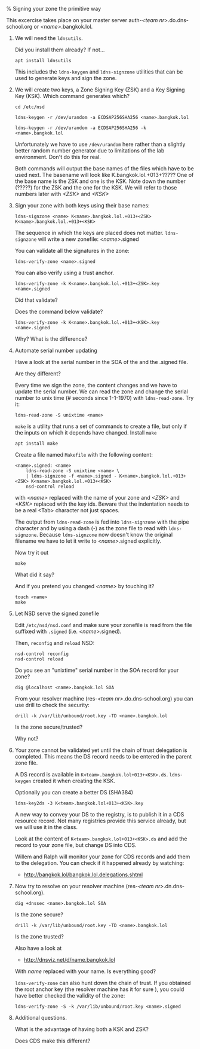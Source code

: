 % Signing your zone the primitive way

This excercise takes place on your master server auth-*\<team nr\>*.do.dns-school.org or *\<name\>*.bangkok.lol.

1.  We will need the `ldnsutils`.

    Did you install them already?  If not...

       `apt install ldnsutils`

    This includes the `ldns-keygen` and `ldns-signzone` utilities that can be
    used to generate keys and sign the zone.
    
2.  We will create two keys, a Zone Signing Key (ZSK) and a Key Signing Key
    (KSK).  Which command generates which?

        cd /etc/nsd

        ldns-keygen -r /dev/urandom -a ECDSAP256SHA256 <name>.bangkok.lol

        ldns-keygen -r /dev/urandom -a ECDSAP256SHA256 -k <name>.bangkok.lol

    Unfortunately we have to use `/dev/urandom` here rather than a slightly
    better random number generator due to limitations of the lab environment.
    Don't do this for real.

    Both commands will output the base names of the files which have to be
    used next.  The basename will look like K<name>.bangkok.lol.+013+?????
    One of the base name is the ZSK and one is the KSK.  Note down the number
    (?????) for the ZSK and the one for the KSK.  We will refer to those
    numbers later with *\<ZSK\>* and *\<KSK\>*

3.  Sign your zone with both keys using their base names:

        ldns-signzone <name> K<name>.bangkok.lol.+013+<ZSK> K<name>.bangkok.lol.+013+<KSK>

    The sequence in which the keys are placed does not matter.
    `ldns-signzone` will write a new zonefile: *\<name\>*.signed

    You can validate all the signatures in the zone:

        ldns-verify-zone <name>.signed

    You can also verify using a trust anchor.

        ldns-verify-zone -k K<name>.bangkok.lol.+013+<ZSK>.key <name>.signed

    Did that validate?

    Does the command below validate?

        ldns-verify-zone -k K<name>.bangkok.lol.+013+<KSK>.key <name>.signed

    Why? What is the difference?

4.  Automate serial number updating

    Have a look at the serial number in the SOA of the <name> and the
    <name>.signed file.

    Are they different?

    Every time we sign the zone, the content changes and we have to update the
    serial number.  We can read the zone and change the serial number to
    unix time (# seconds since 1-1-1970) with `ldns-read-zone`.  Try it:

        ldns-read-zone -S unixtime <name>

    `make` is a utility that runs a set of commands to create a file, but only
    if the inputs on which it depends have changed.  Install `make`

        apt install make

    Create a file named `Makefile` with the following content:

        <name>.signed: <name>
        	ldns-read-zone -S unixtime <name> \
        	| ldns-signzone -f <name>.signed - K<name>.bangkok.lol.+013+<ZSK> K<name>.bangkok.lol.+013+<KSK>
        	nsd-control reload

    with *\<name\>* replaced with the name of your zone and *\<ZSK\>* and *\<KSK\>* replaced with
    the key ids.  Beware that the indentation needs to be a real \<Tab\>
    character not just spaces.

    The output from `ldns-read-zone` is fed into `ldns-signzone` with the
    pipe character and by using a dash (-) as the zone file to read with
    `ldns-signzone`.  Because `ldns-signzone` now doesn't know the original
    filename we have to let it write to *\<name\>*.signed explicitly.

    Now try it out

        make

    What did it say?

    And if you pretend you changed *\<name\>* by touching it?

        touch <name>
        make

4.  Let NSD serve the signed zonefile

    Edit `/etc/nsd/nsd.conf` and make sure your zonefile is read from the
    file suffixed with `.signed` (i.e. *\<name\>*.signed).

    Then, `reconfig` and `reload` NSD:

        nsd-control reconfig
        nsd-control reload

    Do you see an "unixtime" serial number in the SOA record for your zone?

        dig @localhost <name>.bangkok.lol SOA

    From your resolver machine (res-*\<team nr\>*.do.dns-school.org) you can 
    use drill to check the security:

        drill -k /var/lib/unbound/root.key -TD <name>.bangkok.lol

    Is the zone secure/trusted?

    Why not?

5.  Your zone cannot be validated yet until the chain of trust delegation
    is completed.  This means the DS record needs to be entered in
    the parent zone file.

    A DS record is available in `K<team>.bangkok.lol+013+<KSK>.ds`.
    `ldns-keygen` created it when creating the KSK.

    Optionally you can create a better DS (SHA384)

        ldns-key2ds -3 K<team>.bangkok.lol+013+<KSK>.key

    A new way to convey your DS to the registry, is to publish it in a CDS
    resource record.  Not many registries provide this service already, but we
    will use it in the class.

    Look at the content of `K<team>.bangkok.lol+013+<KSK>.ds` and add the
    record to your zone file, but change DS into CDS.

    Willem and Ralph will monitor your zone for CDS records and add them to
    the delegation.  You can check if it happened already by watching:

       * <http://bangkok.lol/bangkok.lol.delegations.shtml>

5.  Now try to resolve on your resolver machine
    (res-*\<team nr\>*.dn.dns-school.org).

        dig +dnssec <name>.bangkok.lol SOA

    Is the zone secure?

        drill -k /var/lib/unbound/root.key -TD <name>.bangkok.lol

    Is the zone trusted?

    Also have a look at

      * <http://dnsviz.net/d/name.bangkok.lol>

    With *name* replaced with your name. Is everything good?

    `ldns-verify-zone` can also hunt down the chain of trust.
    If you obtained the root anchor key (the resolver machine has it for sure
    ), you could have better checked the validity of the zone:

        ldns-verify-zone -S -k /var/lib/unbound/root.key <name>.signed

6.  Additional questions.

    What is the advantage of having both a KSK and ZSK?

    Does CDS make this different?
